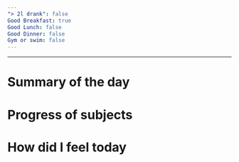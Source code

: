 ```yaml
---
"> 2l drank": false
Good Breakfast: true
Good Lunch: false
Good Dinner: false
Gym or swim: false
---
```

  
---  
# Summary of the day  
  
# Progress of subjects  
  
# How did I feel today